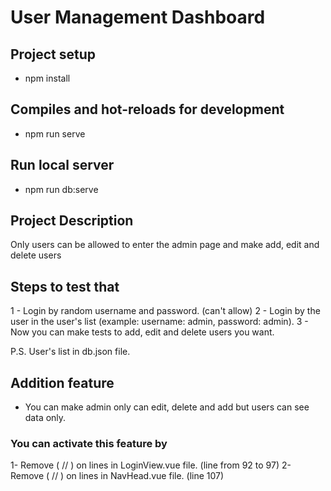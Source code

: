 # User Management Dashboard

## Project setup
  - npm install

## Compiles and hot-reloads for development
  - npm run serve

## Run local server
  - npm run db:serve

## Project Description
Only users can be allowed to enter the admin page and make add, edit and delete users

## Steps to test that
  1 - Login by random username and password. (can't allow)
  2 - Login by the user in the user's list (example: username: admin, password: admin).
  3 - Now you can make tests to add, edit and delete users you want.
  
P.S. User's list in db.json file.

## Addition feature
  - You can make admin only can edit, delete and add but users can see data only.

### You can activate this feature by
  1- Remove ( // ) on lines in LoginView.vue file.  (line from 92 to 97)
  2- Remove ( // ) on lines in NavHead.vue file.    (line 107)